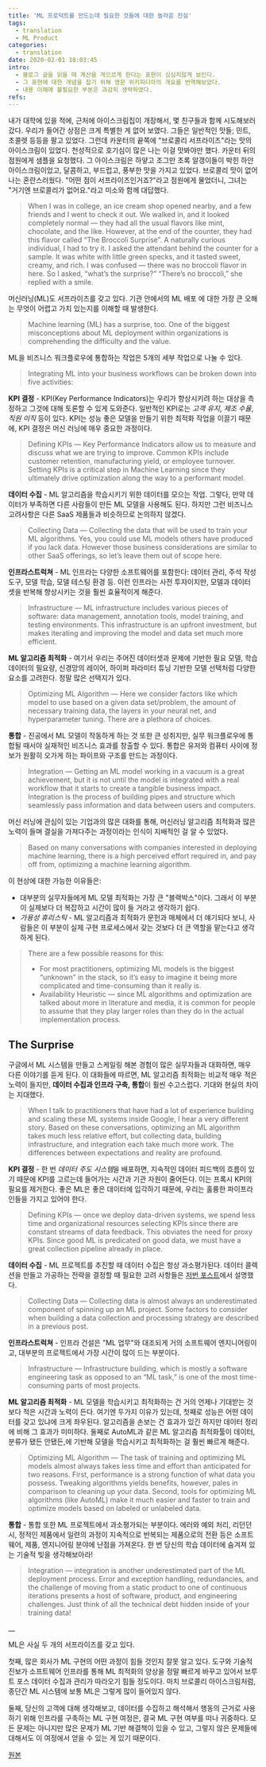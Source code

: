 ```yaml
---
title: 'ML 프로덕트를 만드는데 필요한 것들에 대한 놀라운 진실'
tags:
  - translation
  - ML Product
categories:
  - translation
date: 2020-02-01 18:03:45
intro: 
  - 블로그 글을 읽을 때 계산을 게으르게 한다는 표현이 심심치않게 보인다.
  - 그 표현에 대한 개념을 잡기 위해 영문 위키피디아의 개요를 번역해보았다.
  - 내용 이해에 불필요한 부분은 과감히 생략하였다.
refs:
---
```

내가 대학에 있을 적에, 근처에 아이스크림집이 개장해서, 몇 친구들과 함께 시도해보러 갔다. 
우리가 들어간 상점은 크게 특별한 게 없어 보였다. 그들은 일반적인 맛들; 민트, 초콜렛 등등을 팔고 있었다. 그런데 카운터의 끝쪽에 "브로콜리 서프라이즈"라는 맛의 아이스크림이 있었다. 천성적으로 호기심이 많은 나는 이걸 맛봐야만 했다. 카운터 뒤의 점원에게 샘플을 요청했다. 그 아이스크림은 하얗고 조그만 초록 알갱이들이 박힌 하얀 아이스크림이었고, 달콤하고, 부드럽고, 풍부한 맛을 가지고 있었다. 브로콜리 맛이 없어 나는 혼란스러웠다. "어떤 점이 서프라이즈인거죠?"라고 점원에게 물었더니, 그녀는 "거기엔 브로콜리가 없어요."라고 미소와 함께 대답했다. 

> When I was in college, an ice cream shop opened nearby, and a few friends and I went to check it out. We walked in, and it looked completely normal — they had all the usual flavors like mint, chocolate, and the like. However, at the end of the counter, they had this flavor called “The Broccoli Surprise”. A naturally curious individual, I had to try it. I asked the attendant behind the counter for a sample. It was white with little green specks, and it tasted sweet, creamy, and rich. I was confused — there was no broccoli flavor in here. So I asked, “what’s the surprise?” “There’s no broccoli,” she replied with a smile.

머신러닝(ML)도 서프라이즈를 갖고 있다. 기관 안에서의 ML 배포 에 대한 가장 큰 오해는 무엇이 어렵고 가치 있는지를 이해할 때 발생한다. 

> Machine learning (ML) has a surprise, too. One of the biggest misconceptions about ML deployment within organizations is comprehending the difficulty and the value.


ML을 비즈니스 워크플로우에 통합하는 작업은 5개의 세부 작업으로 나눌 수 있다.
> Integrating ML into your business workflows can be broken down into five activities:

**KPI 결정** - KPI(Key Performance Indicators)는 우리가 향상시키려 하는 대상을 측정하고 그것에 대해 토론할 수 있게 도와준다. 일반적인 KPI로는 *고객 유지*, *제조 수율*, *직원 이직* 등이 있다. KPI는 성능 좋은 모델을 만들기 위한 최적화 작업을 이끌기 때문에, KPI 결정은 머신 러닝에 매우 중요한 과정이다.  

> Defining KPIs — Key Performance Indicators allow us to measure and discuss what we are trying to improve. Common KPIs include customer retention, manufacturing yield, or employee turnover. Setting KPIs is a critical step in Machine Learning since they ultimately drive optimization along the way to a performant model.

**데이터 수집** - ML 알고리즘을 학습시키기 위한 데이터를 모으는 작업. 그렇다, 만약 데이터가 부족하면 다른 사람들이 만든 ML 모델을 사용해도 된다. 하지만 그런 비즈니스 고려사항은 다른 SaaS 제품들과 비슷하므로 논의하지 않겠다.

> Collecting Data — Collecting the data that will be used to train your ML algorithms. Yes, you could use ML models others have produced if you lack data. However those business considerations are similar to other SaaS offerings, so let’s leave them out of scope here.

**인프라스트럭쳐** - ML 인프라는 다양한 소프트웨어를 포함한다: 데이터 관리, 주석 작성 도구, 모델 학습, 모델 테스팅 환경 등. 이런 인프라는 사전 투자이지만, 모델과 데이터 셋을 반복해 향상시키는 것을 훨씬 효율적이게 해준다.

> Infrastructure — ML infrastructure includes various pieces of software: data management, annotation tools, model training, and testing environments. This infrastructure is an upfront investment, but makes iterating and improving the model and data set much more efficient.

**ML 알고리즘 최적화** - 여기서 우리는 주어진 데이터셋과 문제에 기반한 필요 모델, 학습 데이터의 필요량, 신경망의 레이어, 하이퍼 파라미터 튜닝  기반한 모델 선택처럼 다양한 요소를 고려한다. 정말 많은 선택지가 있다. 

> Optimizing ML Algorithm — Here we consider factors like which model to use based on a given data set/problem, the amount of necessary training data, the layers in your neural net, and hyperparameter tuning. There are a plethora of choices.


**통합** - 진공에서 ML 모델이 작동하게 하는 것 또한 큰 성취지만, 실무 워크플로우에 통합될 때서야 실재적인 비즈니스 효과를 창출할 수 있다. 통합은 유저와 컴퓨터 사이에 정보가 원활히 오가게 하는 파이프와 구조를 만드는 과정이다.

> Integration — Getting an ML model working in a vacuum is a great achievement, but it is not until the model is integrated with a real workflow that it starts to create a tangible business impact. Integration is the process of building pipes and structure which seamlessly pass information and data between users and computers.


머신 러닝에 관심이 있는 기업과의 많은 대화를 통해, 머신러닝 알고리즘 최적화과 많은 노력이 들며 결실을 가져다주는 과정이라는 인식이 지배적인 걸 알 수 있었다.

> Based on many conversations with companies interested in deploying machine learning, there is a high perceived effort required in, and pay off from, optimizing a machine learning algorithm.

이 현상에 대한 가능한 이유들은:
- 대부분의 실무자들에게 ML 모델 최적화는 가장 큰 "블랙박스"이다. 그래서 이 부분이 실제보다 더 복잡하고 시간이 많이 들 거라고 생각하기 쉽다.
- *가용성 휴리스틱* -  ML 알고리즘과 최적화가 문헌과 매체에서 더 얘기되다 보니, 사람들은 이 부분이 실제 구현 프로세스에서 갖는 것보다 더 큰 역할을 맡는다고 생각하게 된다. 

> There are a few possible reasons for this:
> - For most practitioners, optimizing ML models is the biggest “unknown” in the stack, so it’s easy to imagine it being more complicated and time-consuming than it really is.
> - Availability Heuristic — since ML algorithms and optimization are talked about more in literature and media, it is common for people to assume that they play larger roles than they do in the actual implementation process.


## **The Surprise**
구글에서 ML 시스템을 만들고 스케일링 해본 경험이 많은 실무자들과 대화하면, 매우 다른 이야기를 듣게 된다. 이 대화들에 따르면, ML 알고리즘 최적화는 비교적 매우 적은 노력이 들지만, **데이터 수집과 인프라 구축, 통합**이 훨씬 수고스럽다. 기대와 현실의 차이는 지대했다.

> When I talk to practitioners that have had a lot of experience building and scaling these ML systems inside Google, I hear a very different story. Based on these conversations, optimizing an ML algorithm takes much less relative effort, but collecting data, building infrastructure, and integration each take much more work. The differences between expectations and reality are profound.

**KPI 결정** - 한 번 *데이터 주도 시스템*을 배포하면, 지속적인 데이터 피드백의 흐름이 있기 때문에 KPI를 고르는데 들어가는 시간과 기관 자원이 줄어든다. 이는 프록시 KPI의 필요를 제거한다. 좋은 ML은 좋은 데이터에 입각하기 때문에, 우리는 훌륭한 파이프라인들을 가지고 있어야 한다.

> Defining KPIs — once we deploy data-driven systems, we spend less time and organizational resources selecting KPIs since there are constant streams of data feedback. This obviates the need for proxy KPIs. Since good ML is predicated on good data, we must have a great collection pipeline already in place.

**데이터 수집** - ML 프로젝트를 추진할 때 데이터 수집은 항상 과소평가된다. 데이터 콜렉션을 만들고 가공하는 전략을 결정할 때 필요한 고려 사항들은 [저번 포스트](https://medium.com/thelaunchpad/where-does-data-come-from-6115ed2a3a3b)에서 설명했다.

> Collecting Data — Collecting data is almost always an underestimated component of spinning up an ML project. Some factors to consider when building a data collection and processing strategy are described in a previous post.



**인프라스트럭쳐** - 인프라 건설은 "ML 업무"와 대조되게 거의 소프트웨어 엔지니어링이고, 대부분의 프로젝트에서 가장 시간이 많이 드는 부분이다.

> Infrastructure — Infrastructure building, which is mostly a software engineering task as opposed to an “ML task,” is one of the most time-consuming parts of most projects.


**ML 알고리즘 최적화** - ML 모델을 학습시키고 최적화하는 건 거의 언제나 기대받는 것보다 적은 시간과 노력이 든다. 여기엔 두가지 이유가 있는데, 첫째로 성능은 어떤 데이터를 갖고 있냐에 크게 좌우된다. 알고리즘을 손보는 건 효과가 있긴 하지만 데이터 정리에 비해 그 효과가 미미하다. 둘째로 AutoML과 같은 ML 알고리즘 최적화툴이 데이터, 분류가 됐든 안됐든,에 기반해 모델을 학습시키고 최적화하는 걸 훨씬 빠르게 해준다.

> Optimizing ML Algorithm — The task of training and optimizing ML models almost always takes less time and effort than anticipated for two reasons. First, performance is a strong function of what data you possess. Tweaking algorithms yields benefits, however, pales in comparison to cleaning up your data. Second, tools for optimizing ML algorithms (like AutoML) make it much easier and faster to train and optimize models based on labeled or unlabeled data.


**통합** - 통합 또한 ML 프로젝트에서 과소평가되는 부분이다. 에러와 예외 처리, 리던던시, 정적인 제품에서 일련의 과정이 지속적으로 반복되는 제품으로의 전환 등은 소프트웨어, 제품, 엔지니어링 분야에 난점을 가져온다. 한 번 당신의 학습 데이터에 숨겨져 있는 기술적 빚을 생각해보아라!

> Integration — integration is another underestimated part of the ML deployment process. Error and exception handling, redundancies, and the challenge of moving from a static product to one of continuous iterations presents a host of software, product, and engineering challenges. Just think of all the technical debt hidden inside of your training data!

__

ML은 사실 두 개의 서프라이즈를 갖고 있다.

첫째, 많은 회사가 ML 구현의 어떤 과정이 힘들 것인지 잘못 알고 있다. 도구와 기술적 진보가 소프트웨어 인프라를 통해 ML 최적화의 양상을 정말 빠르게 바꾸고 있어서 브루트 포스 데이터 수집과 관리가 따라오기 힘들 정도이다. 마치 브로콜리 아이스크림처럼, 종단간 ML 시스템에 보통 ML은 그렇게 많이 들어있지 않다.

둘째, 당신의 고객에 대해 생각해보고, 데이터를 수집하고 해석해서 행동의 근거로 사용하기 위해 인프라를 구축하는  ML 구현 여정은, 결국 ML 구현 여부를 떠나 귀중하다. 모든 문제는 아니지만 많은 문제가  ML 기반 해결책이 있을 수 있고, 그렇지 않은 문제들에 대해서도 이 여정에서 얻을 수 있는 게 있기 때문이다.















[원본](https://medium.com/thelaunchpad/the-ml-surprise-f54706361a6c)
